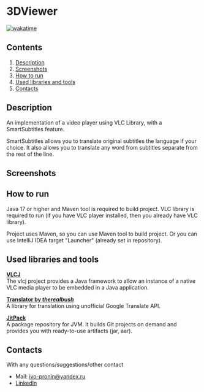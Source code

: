 # 3DViewer

[![wakatime](https://wakatime.com/badge/github/Ivanuil/SmartSubtitles.svg)](https://wakatime.com/badge/github/Ivanuil/SmartSubtitles)

## Contents

1. [Description](#description)
2. [Screenshots](#screenshots)
3. [How to run](#how-to-run)
4. [Used libraries and tools](#used-libraries-and-tools)
5. [Contacts](#contacts)

## Description

An implementation of a video player using VLC Library, with a SmartSubtitles feature.

SmartSubtitles allows you to translate original subtitles the language if your choice.
It also allows you to translate any word from subtitles separate from the rest of the line.

## Screenshots

## How to run

Java 17 or higher and Maven tool is required to build project.
VLC library is required to run (if you have VLC player installed,
then you already have VLC library).

Project uses Maven, so you can use Maven tool to build project.
Or you can use IntelliJ IDEA target "Launcher" (already set in repository).

## Used libraries and tools

[**VLCJ**](https://github.com/caprica/vlcj) </br>
The vlcj project provides a Java framework to allow an instance of a native VLC media player
to be embedded in a Java application.

[**Translator by _therealbush_**](https://github.com/therealbush/translator/tree/1.0.2) </br>
A library for translation using unofficial Google Translate API.

[**JitPack**](https://jitpack.io/) </br>
A package repository for JVM. It builds Git projects on demand 
and provides you with ready-to-use artifacts (jar, aar).

## Contacts

With any questions/suggestions/other contact </br>
- Mail: [ivo-pronin@yandex.ru](mailto:ivo-pronin@yandex.ru)
- [LinkedIn](https://www.linkedin.com/in/ivanuil/)

